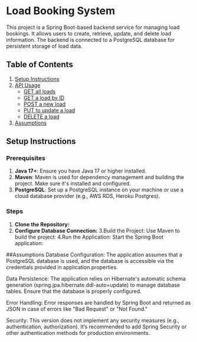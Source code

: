 # Load Booking System

This project is a Spring Boot-based backend service for managing load bookings. It allows users to create, retrieve, update, and delete load information. The backend is connected to a PostgreSQL database for persistent storage of load data.

## Table of Contents
1. [Setup Instructions](#setup-instructions)
2. [API Usage](#api-usage)
   - [GET all loads](#get-all-loads)
   - [GET a load by ID](#get-a-load-by-id)
   - [POST a new load](#post-a-new-load)
   - [PUT to update a load](#put-to-update-a-load)
   - [DELETE a load](#delete-a-load)
3. [Assumptions](#assumptions)

## Setup Instructions

### Prerequisites
1. **Java 17+**: Ensure you have Java 17 or higher installed.
2. **Maven**: Maven is used for dependency management and building the project. Make sure it's installed and configured.
3. **PostgreSQL**: Set up a PostgreSQL instance on your machine or use a cloud database provider (e.g., AWS RDS, Heroku Postgres).

### Steps
1. **Clone the Repository:**
2. **Configure Database Connection:**
3.Build the Project:
Use Maven to build the project:
4.Run the Application:
Start the Spring Boot application:

##Assumptions
Database Configuration: The application assumes that a PostgreSQL database is used, and the database is accessible via the credentials provided in application.properties.

Data Persistence: The application relies on Hibernate's automatic schema generation (spring.jpa.hibernate.ddl-auto=update) to manage database tables. Ensure that the database is properly configured.

Error Handling: Error responses are handled by Spring Boot and returned as JSON in case of errors like "Bad Request" or "Not Found."

Security: This version does not implement any security measures (e.g., authentication, authorization). It’s recommended to add Spring Security or other authentication methods for production environments.

